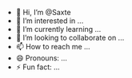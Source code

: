 - 👋 Hi, I’m @Saxte
- 👀 I’m interested in ...
- 🌱 I’m currently learning ...
- 💞️ I’m looking to collaborate on ...
- 📫 How to reach me ...
- 😄 Pronouns: ...
- ⚡ Fun fact: ...

<!---
Saxte/Saxte is a ✨ special ✨ repository because its `README.md` (this file) appears on your GitHub profile.
You can click the Preview link to take a look at your changes.
--->
